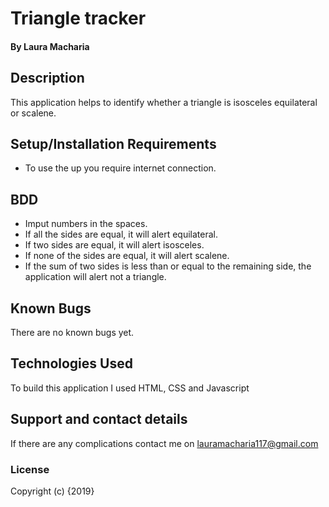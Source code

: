 # Triangle tracker
#### By Laura Macharia
## Description
This application helps to identify whether a triangle is isosceles equilateral or scalene.
## Setup/Installation Requirements
* To use the up you require internet connection.
## BDD
* Imput numbers in the spaces.
* If all the sides are equal, it will alert equilateral.
* If two sides are equal, it will alert isosceles.
* If none of the sides are equal, it will alert scalene.
* If the sum of two sides is less than or equal to the remaining side, the application will alert not a triangle.
## Known Bugs
There are no known bugs yet.
## Technologies Used
To build this application I used HTML, CSS and Javascript
## Support and contact details
If there are any complications contact me on lauramacharia117@gmail.com
### License
Copyright (c) {2019} 
  
